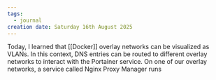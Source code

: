 ```yaml
---
tags:
  - journal
creation date: Saturday 16th August 2025
---
```

Today, I learned that [[Docker]] overlay networks can be visualized as VLANs. In this context, DNS entries can be routed to different overlay networks to interact with the Portainer service. On one of our overlay networks, a service called Nginx Proxy Manager runs 

